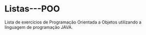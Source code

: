 # Listas---POO
Lista de exercícios de Programação Orientada a Objetos utilizando a linguagem de programação JAVA.
